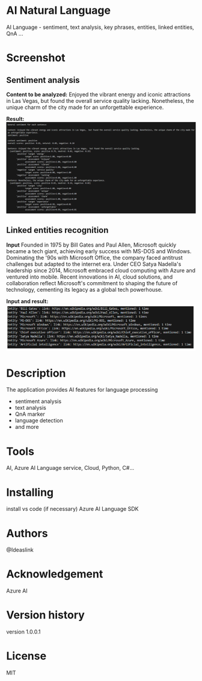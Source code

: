# AI Natural Language
AI Language - sentiment, text analysis, key phrases, entities, linked entities, QnA ...

# Screenshot
## Sentiment analysis

**Content to be analyzed:**
Enjoyed the vibrant energy and iconic attractions in Las Vegas,  but found the overall service quality lacking. 
Nonetheless, the unique charm of the city made for an unforgettable experience.

__Result:__
![Results](assets/azure_cog_sentiment_result.PNG)

## Linked entities recognition

**Input**
Founded in 1975 by Bill Gates and Paul Allen, Microsoft quickly became a tech giant, achieving early success with 
MS-DOS and Windows. Dominating the '90s with Microsoft Office, the company faced antitrust challenges but adapted 
to the internet era. Under CEO Satya Nadella's leadership since 2014, Microsoft embraced cloud computing with Azure 
and ventured into mobile. Recent innovations in AI, cloud solutions, and collaboration reflect Microsoft's commitment 
to shaping the future of technology, cementing its legacy as a global tech powerhouse.

__Input and result:__<br/>
![Results](assets/linked_entity_result.png)

# Description

The application provides AI features for language processing

- sentiment analysis
- text analysis
- QnA marker
- language detection
- and more

# Tools 

AI, Azure AI Language service, Cloud, Python, C#...

# Installing

install vs code (if necessary)
Azure AI Language SDK

# Authors

@Ideaslink

# Acknowledgement

Azure AI

# Version history
version 1.0.0.1

# License
MIT

